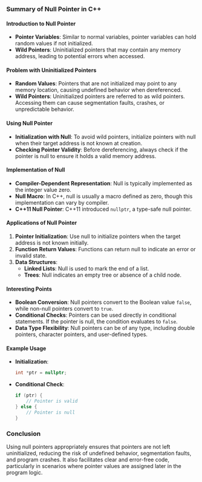 ### Summary of Null Pointer in C++

#### Introduction to Null Pointer

- **Pointer Variables**: Similar to normal variables, pointer variables can hold random values if not initialized.
- **Wild Pointers**: Uninitialized pointers that may contain any memory address, leading to potential errors when accessed.

#### Problem with Uninitialized Pointers

- **Random Values**: Pointers that are not initialized may point to any memory location, causing undefined behavior when dereferenced.
- **Wild Pointers**: Uninitialized pointers are referred to as wild pointers. Accessing them can cause segmentation faults, crashes, or unpredictable behavior.

#### Using Null Pointer

- **Initialization with Null**: To avoid wild pointers, initialize pointers with null when their target address is not known at creation.
- **Checking Pointer Validity**: Before dereferencing, always check if the pointer is null to ensure it holds a valid memory address.

#### Implementation of Null

- **Compiler-Dependent Representation**: Null is typically implemented as the integer value zero.
- **Null Macro**: In C++, null is usually a macro defined as zero, though this implementation can vary by compiler.
- **C++11 Null Pointer**: C++11 introduced `nullptr`, a type-safe null pointer.

#### Applications of Null Pointer

1. **Pointer Initialization**: Use null to initialize pointers when the target address is not known initially.
2. **Function Return Values**: Functions can return null to indicate an error or invalid state.
3. **Data Structures**: 
    - **Linked Lists**: Null is used to mark the end of a list.
    - **Trees**: Null indicates an empty tree or absence of a child node.

#### Interesting Points

- **Boolean Conversion**: Null pointers convert to the Boolean value `false`, while non-null pointers convert to `true`.
- **Conditional Checks**: Pointers can be used directly in conditional statements. If the pointer is null, the condition evaluates to `false`.
- **Data Type Flexibility**: Null pointers can be of any type, including double pointers, character pointers, and user-defined types.

#### Example Usage

- **Initialization**: 
    ```cpp
    int *ptr = nullptr;
    ```
- **Conditional Check**:
    ```cpp
    if (ptr) {
        // Pointer is valid
    } else {
        // Pointer is null
    }
    ```

### Conclusion

Using null pointers appropriately ensures that pointers are not left uninitialized, reducing the risk of undefined behavior, segmentation faults, and program crashes. It also facilitates clear and error-free code, particularly in scenarios where pointer values are assigned later in the program logic.